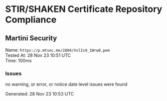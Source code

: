 # STIR/SHAKEN Certificate Repository Compliance

## Martini Security

Name: `https://p.mtsec.me/2884/VxlIs9_1Wrw0.pem`\
Tested At: 28 Nov 23 10:51 UTC\
Time: 100ms

### Issues

no warning, or error, or notice date level issues were found

Generated: 28 Nov 23 10:53 UTC